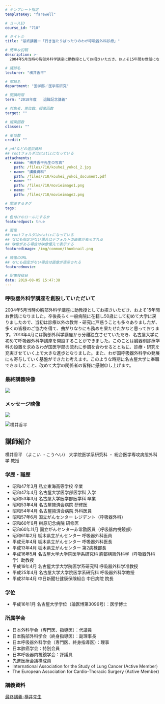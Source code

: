 ```yaml
---
# テンプレート指定
templateKey: "farewell"

# コースID
course_id: "710"

# タイトル
title: "最終講義ー「行き当たりばったりのわが呼吸器外科診療」"

# 簡単な説明
description: >-
  2004年5月当時の胸部外科学講座に助教授としてお招きいただき、およそ15年間お世話になりました。卒後長らく一般病院に在籍し50歳にして初めて大学に戻りましたので、当初は診療以外の教育・研究に戸惑...

# 講師名
lecturer: "横井香平"

# 部局名
department: "医学部／医学系研究"

# 開講時限
term: "2018年度	退職記念講義"

# 対象者、単位数、授業回数
target: ""

# 授業回数
classes: ""

# 単位数
credit: ""

# pdfなどの追加資料
## rootフォルダはstaticになっている
attachments: 
  - name: "横井香平先生の写真" 
    path: /files/710/kouhei_yokoi_2.jpg
  - name: "講義資料" 
    path: /files/710/kouhei_yokoi_document.pdf
  - name: "" 
    path: /files/710/movieimage1.png
  - name: "" 
    path: /files/710/movieimage2.png

# 関連するタグ
tags:

# 色付けのロールにするか
featuredpost: true

# 画像
## rootフォルダはstaticになっている
## なにも指定がない場合はデフォルトの画像が表示される
## 映像がある場合は映像優先で表示する
featuredimage: /img/common/thumbnail.png

# 映像のURL
## なにも指定がない場合は画像が表示される
featuredmovie: 

# 記事投稿日
date: 2019-08-05 15:47:38
---
```


### 呼吸器外科学講座を創設していただいて

2004年5月当時の胸部外科学講座に助教授としてお招きいただき、およそ15年間お世話になりました。卒後長らく一般病院に在籍し50歳にして初めて大学に戻りましたので、当初は診療以外の教育・研究に戸惑うことも多々ありましたが、多くの皆様のご協力を得て、曲がりなりにも務めを果たせたかなと思っております。2013年4月には胸部外科学講座から分離独立させていただき、名古屋大学に初めて呼吸器外科学講座を開設することができました。このことは臓器別診療学科の設置を求めるわが国医学部の流れに歩調を合わせるとともに、診療・研究を充実させていく上で大きな進歩となりました。また、わが国呼吸器外科学の発展にも寄与していく基盤ができたと考えます。このような時期に名古屋大学に奉職できましたこと、改めて大学の関係者の皆様に感謝申し上げます。

### 最終講義映像


![](/files/710/movieimage1.png) 
### メッセージ映像


![](/files/710/movieimage2.png) 

![横井香平](/files/710/kouhei_yokoi_2.jpg) 
## 講師紹介

横井香平 （よこい ・こうへい） 大学院医学系研究科 ・ 総合医学専攻病態外科学 教授

### 学歴・職歴

* 昭和47年3月 私立東海高等学校 卒業
* 昭和47年4月 名古屋大学医学部医学科 入学
* 昭和53年3月 名古屋大学医学部医学科 卒業
* 昭和53年4月 名古屋掖済会病院 研修医
* 昭和54年4月 名古屋掖済会病院 外科医員
* 昭和57年6月 国立がんセンター レジデント（呼吸器外科）
* 昭和60年6月 榊原記念病院 研修医
* 昭和60年11月 国立がんセンター非常勤医員（呼吸器内視鏡部）
* 昭和61年2月 栃木県立がんセンター 呼吸器外科医員
* 平成元年4月 栃木県立がんセンター 呼吸器外科医長
* 平成13年4月 栃木県立がんセンター 第2病棟部長
* 平成16年5月 名古屋大学大学院医学系研究科 胸部構築外科学（呼吸器外科学）助教授
* 平成19年4月 名古屋大学大学院医学系研究科 呼吸器外科学准教授
* 平成25年4月 名古屋大学大学院医学系研究科 呼吸器外科学教授
* 平成31年4月 中日新聞社健康保険組合 中日病院 院長
### 学位

* 平成16年1月 名古屋大学学位（論医博第3096号）：医学博士
### 所属学会

* 日本外科学会（専門医、指導医）：代議員
* 日本胸部外科学会（終身指導医）：副理事長
* 日本呼吸器外科学会（専門医、終身指導医）：理事
* 日本肺癌学会：特別会員
* 日本呼吸器内視鏡学会：評議員
* 先進医療会議構成員
* International Association for the Study of Lung Cancer (Active Member)
* The European Association for Cardio-Thoracic Surgery (Active Member)


### 講義資料

[最終講義-横井先生](/files/710/kouhei_yokoi_document.pdf) 
